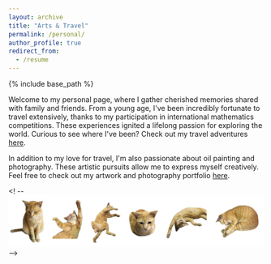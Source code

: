 ```yaml
---
layout: archive
title: "Arts & Travel"
permalink: /personal/
author_profile: true
redirect_from:
  - /resume
---
```


{% include base_path %}

Welcome to my personal page, where I gather cherished memories shared with family and friends. From a young age, I've been incredibly fortunate to travel extensively, thanks to my participation in international mathematics competitions. These experiences ignited a lifelong passion for exploring the world. Curious to see where I've been? Check out my travel adventures [here](https://ploynawapan.github.io/year-archive/).

In addition to my love for travel, I'm also passionate about oil painting and photography. These artistic pursuits allow me to express myself creatively. Feel free to check out my artwork and photography portfolio [here](https://ploynawapan.github.io/portfolio/). 

<! -- ![mycat](/images/meow_clemantine.jpg) -->

